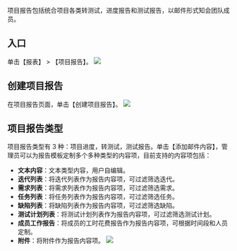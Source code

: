 项目报告包括统合项目各类转测试，进度报告和测试报告，以邮件形式知会团队成员。

## 入口
单击【报表】 > 【项目报告】。
![](http://imgcache.tce.fsphere.cn/image/mc.qcloudimg.com/static/img/d70a522838d43f3ea6a1f4f8dd379520/image.jpg)
## 创建项目报告
在项目报告页面，单击【创建项目报告】。
![](http://imgcache.tce.fsphere.cn/image/mc.qcloudimg.com/static/img/1a899426a5ef5ab6da40351ae120b76e/image.jpg)
## 项目报告类型
项目报告类型有 3 种：项目进度，转测试，测试报告。单击【添加邮件内容】，管理员可以为报告模板定制多个多种类型的内容项，目前支持的内容项包括：
- **文本内容**：文本类型内容，用户自编辑。
- **迭代列表**：将迭代列表作为报告内容项，可过滤筛选迭代。
- **需求列表**：将需求列表作为报告内容项，可过滤筛选需求。
- **任务列表**：将任务列表作为报告内容项，可过滤筛选任务。
- **缺陷列表**：将缺陷列表作为报告内容项，可过滤筛选缺陷。
- **测试计划列表**：将测试计划列表作为报告内容项，可过滤筛选测试计划。
- **成员工作报告**：将成员的工时花费报告作为报告内容项，可根据时间段和人员定制。
- **附件**：将附件作为报告内容项。
![](http://imgcache.tce.fsphere.cn/image/mc.qcloudimg.com/static/img/498582e30e1904917cbc9f1bea17ea44/image.jpg)





